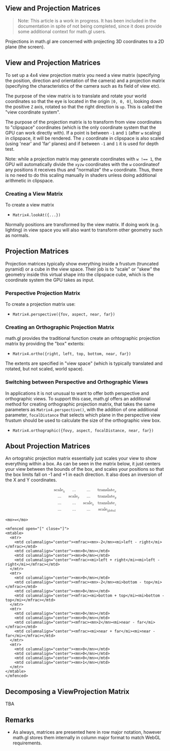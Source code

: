 ## View and Projection Matrices

> Note: This article is a work in progress. It has been included in the documentation in spite of not being completed, since it does provide some additional context for math.gl users.


Projections in math.gl are concerned with projecting 3D coordinates to a 2D plane (the screen).


## View and Projection Matrices

To set up a 4x4 view projection matrix you need a view matrix (specifying the position, direction and orientation of the camera) and a projection matrix (specifying the characteristics of the camera such as its field of view etc).

The purpose of the view matrix is to translate and rotate your world coordinates so that the eye is located in the origin `[0, 0, 0]`, looking down the positive `Z` axis, rotated so that the right direction is `up`. This is called the "view coordinate system".

The purpose of the projection matrix is to transform from view coordinates to "clipspace" coordinates (which is the only coordinate system that the GPU can work directly with). If a point is between `-1` and `1` (after `w` scaling) in clipspace, it will be rendered. The `z` coordinate in clipspace is also scaled (using 'near' and 'far' planes) and if between `-1` and `1` it is used for depth test.

Note: while a projection matrix may generate coordinates with `w !== 1`, the GPU will automatically divide the `xyzw` coordinates with the `w` coordinateof any positions it receives thus and "normalize" the `w` coordinate. Thus, there is no need to do this scaling manually in shaders unless doing additional arithmetic in clipspace.


### Creating a View Matrix

To create a view matrix
* `Matrix4.lookAt({...})`

Normally positions are transformed by the view matrix. If doing work (e.g. lighting) in view space you will also want to transform other geometry such as normals.


## Projection Matrices

Projection matrices typically show everything inside a frustum (truncated pyramid) or a cube in the view space. Their job is to "scale" or "skew" the geometry inside this virtual shape into the clipspace cube, which is the coordinate system the GPU takes as input.

### Perspective Projection Matrix

To create a projection matrix use:
* `Matrix4.perspective({fov, aspect, near, far})`


### Creating an Orthographic Projection Matrix

math.gl provides the traditional function create an orhtographic projection matrix by providing the "box" extents:

* `Matrix4.ortho({right, left, top, bottom, near, far})`

The extents are specified in "view space" (which is typically translated and rotated, but not scaled, world space).


### Switching between Perspective and Orthographic Views

In applications it is not unusual to want to offer both perspective and orthographic views. To support this case, math.gl offers an additional method for creating orthographic projection matrix, that takes the same parameters as `Matrix4.perspective()`, with the addition of one additional parameter, `focalDistance` that selects which plane in the perspective view frustum should be used to calculate the size of the orthographic view box.

* `Matrix4.orthographic({fovy, aspect, focalDistance, near, far})`


## About Projection Matrices

An ortograhic projection matrix essentially just scales your view to show everything within a box. As can be seen in the matrix below, it just centers your view between the bounds of the box, and scales your positions so that the box limits fall on -1 and +1 in each direction. It also does an inversion of the X and Y coordinates.

<math display="block">
  <mrow>
    <mfenced open="[" close="]">
    <mtable>
      <mtr>
        <mtd columnalign="center"><msub><mi>scale</mi><mn>x</mn></msub></mtd>
        <mtd columnalign="center"><mi>...</mi></mtd>
        <mtd columnalign="center"><mi>...</mi></mtd>
        <mtd columnalign="center"><msub><mi>translate</mi><mi>x</mi></msub></mtd>
      </mtr>
      <mtr>
        <mtd columnalign="center"><mi>...</mi></mtd>
        <mtd columnalign="center"><msub><mi>scale</mi><mn>y</mn></msub></mtd>
        <mtd columnalign="center"><mi>...</mi></mtd>
        <mtd columnalign="center"><msub><mi>translate</mi><mi>y</mi></msub></mtd>
      </mtr>
      <mtr>
        <mtd columnalign="center"><mi>...</mi></mtd>
        <mtd columnalign="center"><mi>...</mi></mtd>
        <mtd columnalign="center"><msub><mi>scale</mi><mn>z</mn></msub></mtd>
        <mtd columnalign="center"><msub><mi>translate</mi><mi>z</mi></msub></mtd>
      </mtr>
      <mtr>
        <mtd columnalign="center"><mi>...</mi></mtd>
        <mtd columnalign="center"><mi>...</mi></mtd>
        <mtd columnalign="center"><mi>...</mi></mtd>
        <mtd columnalign="center"><msub><mi>scale</mi><mi>global</mi></msub></mtd>
      </mtr>
    </mtable>
    </mfenced>

    <mo>=</mo>

    <mfenced open="[" close="]">
    <mtable>
      <mtr>
        <mtd columnalign="center"><mfrac><mn>-2</mn><mi>left - right</mi></mfrac></mtd>
        <mtd columnalign="center"><mn>0</mn></mtd>
        <mtd columnalign="center"><mn>0</mn></mtd>
        <mtd columnalign="center"><mfrac><mi>left + right</mi><mi>left - right</mi></mfrac></mtd>
      </mtr>
      <mtr>
        <mtd columnalign="center"><mn>0</mn></mtd>
        <mtd columnalign="center"><mfrac><mn>-2</mn><mi>bottom - top</mi></mfrac></mtd>
        <mtd columnalign="center"><mn>0</mn></mtd>
        <mtd columnalign="center"><mfrac><mi>bottom + top</mi><mi>bottom - top</mi></mfrac></mtd>
      </mtr>
      <mtr>
        <mtd columnalign="center"><mn>0</mn></mtd>
        <mtd columnalign="center"><mn>0</mn></mtd>
        <mtd columnalign="center"><mfrac><mn>2</mn><mi>near - far</mi></mfrac></mtd>
        <mtd columnalign="center"><mfrac><mi>near + far</mi><mi>near - far</mi></mfrac></mtd>
      </mtr>
      <mtr>
        <mtd columnalign="center"><mn>0</mn></mtd>
        <mtd columnalign="center"><mn>0</mn></mtd>
        <mtd columnalign="center"><mn>0</mn></mtd>
        <mtd columnalign="center"><mn>1</mn></mtd>
      </mtr>
    </mtable>
    </mfenced>
  </mrow>
</math>


## Decomposing a ViewProjection Matrix

TBA


## Remarks

* As always, matrices are presented here in row major notation, however math.gl stores them internally in column major format to match WebGL requirements.

